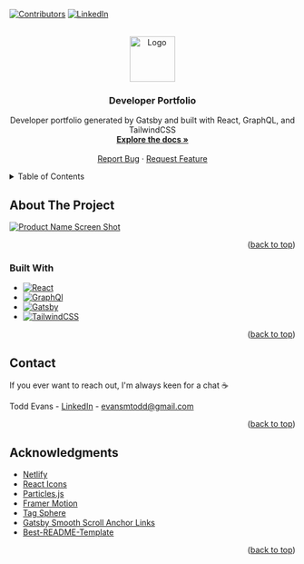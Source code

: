 <a name="readme-top"></a>

<!-- PROJECT SHIELDS -->
[![Contributors][contributors-shield]][contributors-url]
[![LinkedIn][linkedin-shield]][linkedin-url]

<!-- PROJECT LOGO -->
<br />
<div align="center">
  <a href="https://github.com/tomiev/portfolio">
    <img src="images/favicon.ico" alt="Logo" width="80" height="80">
  </a>

<h3 align="center">Developer Portfolio</h3>

  <p align="center">
    Developer portfolio generated by Gatsby and built with React, GraphQL, and TailwindCSS
    <br />
    <a href="https://github.com/tomiev/portfolio"><strong>Explore the docs »</strong></a>
    <br />
    <br />
    <a href="https://github.com/tomiev/portfolio/issues">Report Bug</a>
    ·
    <a href="https://github.com/tomiev/portfolio/issues">Request Feature</a>
  </p>
</div>



<!-- TABLE OF CONTENTS -->
<details>
  <summary>Table of Contents</summary>
  <ol>
    <li>
      <a href="#about-the-project">About The Project</a>
      <ul>
        <li><a href="#built-with">Built With</a></li>
      </ul>
    </li>
    <li><a href="#contact">Contact</a></li>
    <li><a href="#acknowledgments">Acknowledgments</a></li>
  </ol>
</details>



<!-- ABOUT THE PROJECT -->
## About The Project

[![Product Name Screen Shot][product-screenshot]](https://toddevans.dev)

<p align="right">(<a href="#readme-top">back to top</a>)</p>



### Built With

* [![React][React.js]][React-url]
* [![GraphQl][GraphQL]][GraphQL-url]
* [![Gatsby][Gatsby]][Gatsby-url]
* [![TailwindCSS][TailwindCSS]][TailwindCSS-url]

<p align="right">(<a href="#readme-top">back to top</a>)</p>

<!-- CONTACT -->
## Contact

If you ever want to reach out, I'm always keen for a chat ☕️

Todd Evans - [LinkedIn](https://linkedin.com/in/todd-evans-te) - evansmtodd@gmail.com

<p align="right">(<a href="#readme-top">back to top</a>)</p>



<!-- ACKNOWLEDGMENTS -->
## Acknowledgments

* [Netlify](https://www.netlify.com/)
* [React Icons](https://react-icons.github.io/react-icons/search)
* [Particles.js](https://vincentgarreau.com/particles.js/)
* [Framer Motion](https://www.framer.com/motion/)
* [Tag Sphere](https://github.com/jjsanmartino03/react-tag-sphere)
* [Gatsby Smooth Scroll Anchor Links](https://www.gatsbyjs.com/plugins/gatsby-plugin-anchor-links/)
* [Best-README-Template](https://github.com/othneildrew/Best-README-Template)

<p align="right">(<a href="#readme-top">back to top</a>)</p>



<!-- MARKDOWN LINKS & IMAGES -->
<!-- https://www.markdownguide.org/basic-syntax/#reference-style-links -->
[contributors-shield]: https://img.shields.io/github/contributors/github_username/repo_name.svg?style=for-the-badge
[contributors-url]: https://github.com/github_username/repo_name/graphs/contributors
[forks-shield]: https://img.shields.io/github/forks/github_username/repo_name.svg?style=for-the-badge
[forks-url]: https://github.com/github_username/repo_name/network/members
[stars-shield]: https://img.shields.io/github/stars/github_username/repo_name.svg?style=for-the-badge
[stars-url]: https://github.com/github_username/repo_name/stargazers
[issues-shield]: https://img.shields.io/github/issues/github_username/repo_name.svg?style=for-the-badge
[issues-url]: https://github.com/github_username/repo_name/issues
[license-shield]: https://img.shields.io/github/license/github_username/repo_name.svg?style=for-the-badge
[license-url]: https://github.com/github_username/repo_name/blob/master/LICENSE.txt
[linkedin-shield]: https://img.shields.io/badge/-LinkedIn-black.svg?style=for-the-badge&logo=linkedin&colorB=555
[linkedin-url]: https://linkedin.com/in/linkedin_username
[product-screenshot]: images/screenshot.png
[React.js]: https://img.shields.io/badge/React-20232A?style=for-the-badge&logo=react&logoColor=61DAFB
[React-url]: https://reactjs.org/
[GraphQL]: https://img.shields.io/badge/-GraphQL-E10098?style=for-the-badge&logo=graphql&logoColor=white
[GraphQL-url]: https://graphql.org
[Gatsby]: https://img.shields.io/badge/Gatsby-%23663399.svg?style=for-the-badge&logo=gatsby&logoColor=white
[Gatsby-url]: https://www.gatsbyjs.com/
[TailwindCSS]: https://img.shields.io/badge/tailwindcss-%2338B2AC.svg?style=for-the-badge&logo=tailwind-css&logoColor=white
[TailwindCSS-url]: https://tailwindcss.com
